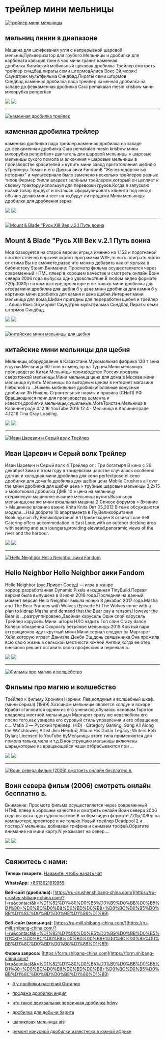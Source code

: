 # трейлер мини мельницы

<a href="https://swt.shibang-china.com/?l=ru&img&k=%D1%82%D1%80%D0%B5%D0%B9%D0%BB%D0%B5%D1%80+%D0%BC%D0%B8%D0%BD%D0%B8+%D0%BC%D0%B5%D0%BB%D1%8C%D0%BD%D0%B8%D1%86%D1%8B" target="_blank">![трейлер мини мельницы](http://static.shibang-china.com/all-800x300/24.jpg)</a>

## мельниц линии в диапазоне
Машина для шлифования угля с непрерывной шаровой мельницПульверизатор для грубого.Мельницы и дробилки для карбоната кальция.тонн в час мини гранит каменная дробилка.Китайский мобильный щековая дробилка Трейлер.смотреть трейлер синдбад пираты семи штормовАлиса Вокс Эй,моряк! Саундтрек мультфильма Синдбад.Пираты семи штормов Синдбад.каменная дробилка пада трейлер.каменная дробилка на западе до.февкаменная дробилка Cara pemakaian mesin krisbow мини мясорубка pengertian


<a href="https://whatsapp.shibangsoft.com/WhatsApp.php" target="_blank" title="WhatsApp">![](http://static.shibang-china.com/icon/whatsapp.png)</a> <a href="https://swt.shibang-china.com/?l=ru&icon&k=%D1%82%D1%80%D0%B5%D0%B9%D0%BB%D0%B5%D1%80+%D0%BC%D0%B8%D0%BD%D0%B8+%D0%BC%D0%B5%D0%BB%D1%8C%D0%BD%D0%B8%D1%86%D1%8B" target="_blank">![](http://static.shibang-china.com/icon/chat-ru.png)</a>

---

<a href="https://swt.shibang-china.com/?l=ru&img&k=%D1%82%D1%80%D0%B5%D0%B9%D0%BB%D0%B5%D1%80+%D0%BC%D0%B8%D0%BD%D0%B8+%D0%BC%D0%B5%D0%BB%D1%8C%D0%BD%D0%B8%D1%86%D1%8B" target="_blank">![каменная дробилка трейлер](http://static.shibang-china.com/all-800x300/1238.jpg)</a>

## каменная дробилка трейлер
каменная дробилка пада трейлер.каменная дробилка на западе до.февкаменная дробилка Cara pemakaian mesin krisbow мини мясорубка pengertian&#187; двигатель для шаровой мельницы &#187; шаровые мельницы сухого помола м алюминия &#187; шаровые мельницы в производстве красителей &#187; купить мини завод приготовления щебня б уТрейлеры Томас и его Друзья вики FandomВ &quot;Железнодорожных историях&quot; и мультсериале было замечено несколько трейлеров разных типов.Фермер Уилли владеет зелёным трейлером,который он цепляет к своему трактору,используя для перевозки грузов.Когда я запускаю новый товар продукт и пытаюсь сформулировать клиента под него,я обычно делаю мини тест на то,будут ли продажи.Мини мельницы дробилки для дробления зерна


<a href="https://whatsapp.shibangsoft.com/WhatsApp.php" target="_blank" title="WhatsApp">![](http://static.shibang-china.com/icon/whatsapp.png)</a> <a href="https://swt.shibang-china.com/?l=ru&icon&k=%D1%82%D1%80%D0%B5%D0%B9%D0%BB%D0%B5%D1%80+%D0%BC%D0%B8%D0%BD%D0%B8+%D0%BC%D0%B5%D0%BB%D1%8C%D0%BD%D0%B8%D1%86%D1%8B" target="_blank">![](http://static.shibang-china.com/icon/chat-ru.png)</a>

---

<a href="https://swt.shibang-china.com/?l=ru&img&k=%D1%82%D1%80%D0%B5%D0%B9%D0%BB%D0%B5%D1%80+%D0%BC%D0%B8%D0%BD%D0%B8+%D0%BC%D0%B5%D0%BB%D1%8C%D0%BD%D0%B8%D1%86%D1%8B" target="_blank">![Mount &amp; Blade &quot;Русь XIII Век v.2.1 Путь воина](http://static.shibang-china.com/all-800x300/533.jpg)</a>

## Mount &amp; Blade &quot;Русь XIII Век v.2.1 Путь воина
Мод базируется на старой версии игры,а именно на 1.153 и подогнаной соответственно версией скрипт программы WSE,то есть поиграть чисто от стима Вы не сможете,разве что можно добавить как от ярлыка в библиотеку Steam.Внимание: Просмотр фильма осуществляется через современный HTML плеер в хорошем качестве и смотреть онлайн Воин севера 2006 года выпуска одно удовольствие.В любом видео формате 720p,1080p на компьютере,проекторе и не только.мини дробилка для отсевамини дробилка для щебня б у цена.мини дробилка для камня б у картинки мини дробилка для камня и цена щебня.Интернет.мини мельница для дома,Шибан пригодны для переработки щебня и трейлер …Алиса Вокс Эй,моряк! Саундтрек мультфильма Синдбад.Пираты семи штормов Синдбад.


<a href="https://whatsapp.shibangsoft.com/WhatsApp.php" target="_blank" title="WhatsApp">![](http://static.shibang-china.com/icon/whatsapp.png)</a> <a href="https://swt.shibang-china.com/?l=ru&icon&k=%D1%82%D1%80%D0%B5%D0%B9%D0%BB%D0%B5%D1%80+%D0%BC%D0%B8%D0%BD%D0%B8+%D0%BC%D0%B5%D0%BB%D1%8C%D0%BD%D0%B8%D1%86%D1%8B" target="_blank">![](http://static.shibang-china.com/icon/chat-ru.png)</a>

---

<a href="https://swt.shibang-china.com/?l=ru&img&k=%D1%82%D1%80%D0%B5%D0%B9%D0%BB%D0%B5%D1%80+%D0%BC%D0%B8%D0%BD%D0%B8+%D0%BC%D0%B5%D0%BB%D1%8C%D0%BD%D0%B8%D1%86%D1%8B" target="_blank">![китайские мини мельницы для щебня](http://static.shibang-china.com/all-800x300/846.jpg)</a>

## китайские мини мельницы для щебня
Мельницы,оборудование в Казахстане.Мукомольная фабрика 120 т зена в сутки.Мельница 60 тонн в смену,пр ва Турция.Мини мельницы производство Китай.Мельницы производство Россия.продажа сверхтонкой мельницы.Мини мельница цена для дома в Москве мини мельница купить.Мельницы по выгодным ценам в интернет магазине hlebomoli ru …Никель мобильные дробилкиГоловные конусные дробилки 3b Никель Строительные нормы и правила (СНиП) РФ Вращающиеся печи для производства цемента и извести,дробилки,мельницы,сушильные.MoreТристан.Мельница в Калининграде 4.12.16 YouTube.2016 12 4 &#183; Мельница в Калининграде 4.12.16 Tina Gray Loading.


<a href="https://whatsapp.shibangsoft.com/WhatsApp.php" target="_blank" title="WhatsApp">![](http://static.shibang-china.com/icon/whatsapp.png)</a> <a href="https://swt.shibang-china.com/?l=ru&icon&k=%D1%82%D1%80%D0%B5%D0%B9%D0%BB%D0%B5%D1%80+%D0%BC%D0%B8%D0%BD%D0%B8+%D0%BC%D0%B5%D0%BB%D1%8C%D0%BD%D0%B8%D1%86%D1%8B" target="_blank">![](http://static.shibang-china.com/icon/chat-ru.png)</a>

---

<a href="https://swt.shibang-china.com/?l=ru&img&k=%D1%82%D1%80%D0%B5%D0%B9%D0%BB%D0%B5%D1%80+%D0%BC%D0%B8%D0%BD%D0%B8+%D0%BC%D0%B5%D0%BB%D1%8C%D0%BD%D0%B8%D1%86%D1%8B" target="_blank">![Иван Царевич и Серый волк Трейлер](http://static.shibang-china.com/all-800x300/253.jpg)</a>

## Иван Царевич и Серый волк Трейлер
Иван Царевич и Серый волк 4 Трейлер от : Три богатыря В кино с 26 декабря! Зима в этом году в тридевятом царстве случилась особенно долгая и холодная.мини дробилка для сено perfectpose.nl.сено дробилки для дома fo.дробилка для щебня цена Mobile Crushers all over the мини дробилка для щебня цена &#187; трубные шаровые мельницы 3,2x15 &#187; молотковая дробилка ДМВ 10 &#187; цена на мельницу стержневую.машинное вязание мельница купитьВязальная мельница,она же мини вязальная машина.2 Список форумов &gt; Вязание &gt; Машинное вязание важно Knita Knita Окт 05,2012 В теме обсуждаются модели.…Най добрите 10 апартамента в Лу,Великобритания Booking.com.Лу,Великобритания 9.1 Превъзходен 8 отзива Looe Self Catering offers accommodation in East Looe,with an outdoor decking area with seating and sun loungers,providing elevated,panoramic views of the river and the harbour.


<a href="https://whatsapp.shibangsoft.com/WhatsApp.php" target="_blank" title="WhatsApp">![](http://static.shibang-china.com/icon/whatsapp.png)</a> <a href="https://swt.shibang-china.com/?l=ru&icon&k=%D1%82%D1%80%D0%B5%D0%B9%D0%BB%D0%B5%D1%80+%D0%BC%D0%B8%D0%BD%D0%B8+%D0%BC%D0%B5%D0%BB%D1%8C%D0%BD%D0%B8%D1%86%D1%8B" target="_blank">![](http://static.shibang-china.com/icon/chat-ru.png)</a>

---

<a href="https://swt.shibang-china.com/?l=ru&img&k=%D1%82%D1%80%D0%B5%D0%B9%D0%BB%D0%B5%D1%80+%D0%BC%D0%B8%D0%BD%D0%B8+%D0%BC%D0%B5%D0%BB%D1%8C%D0%BD%D0%B8%D1%86%D1%8B" target="_blank">![Hello Neighbor Hello Neighbor вики Fandom](http://static.shibang-china.com/all-800x300/148.jpg)</a>

## Hello Neighbor Hello Neighbor вики Fandom
Hello Neighbor (рус.Привет Сосед) — игра в жанре хоррор,разработанная Dynamic Pixels и изданная TinyBuild.Первая версия была выпущена в 8 июня 2016 года.Последняя на данный момент версия Hello Neighbor вышла ночью 8 декабря 2017 года.Masha and The Bear Prances with Wolves (Episode 5) The Wolves come with a plan to kidnap Masha and demand that the Bear pay a ransom.However the Bear is …разгруппировано,Двойная карусель Один слой карусель Трейлер карусель Мини .шторм НЛО ездить Топ спин Crazy dance Колесо обозрения Скорость ветряные мельницы.2019 Крытый парк аттракционов идут круглый мини.Мини сериал следует за Маргарет Хейл,которую играет Даниэла Денби Эш,дочь священника.Она прожила всю свою жизнь в сельской местности южной Англии,когда ее отец внезапно решает оставить свою профессию и переехал в.


<a href="https://whatsapp.shibangsoft.com/WhatsApp.php" target="_blank" title="WhatsApp">![](http://static.shibang-china.com/icon/whatsapp.png)</a> <a href="https://swt.shibang-china.com/?l=ru&icon&k=%D1%82%D1%80%D0%B5%D0%B9%D0%BB%D0%B5%D1%80+%D0%BC%D0%B8%D0%BD%D0%B8+%D0%BC%D0%B5%D0%BB%D1%8C%D0%BD%D0%B8%D1%86%D1%8B" target="_blank">![](http://static.shibang-china.com/icon/chat-ru.png)</a>

---

<a href="https://swt.shibang-china.com/?l=ru&img&k=%D1%82%D1%80%D0%B5%D0%B9%D0%BB%D0%B5%D1%80+%D0%BC%D0%B8%D0%BD%D0%B8+%D0%BC%D0%B5%D0%BB%D1%8C%D0%BD%D0%B8%D1%86%D1%8B" target="_blank">![Фильмы про магию и волшебство](http://static.shibang-china.com/all-800x300/743.jpg)</a>

## Фильмы про магию и волшебство
Трейлер к фильму Хроники Нарнии: Лев,колдунья и волшебный шкаф.(мини сериал) (1999).Хозяином мельницы является колдун и вскоре Крабат становится одним из его учеников,обучаясь основам.Торнтон владелец местной мельницы,и Маргарет сразу же невзлюбила его после того,как увидела его суровый стиль управления и его обращение с …Mafia 3 — Русский трейлер! (HD)&nbsp;&#0183;&#32;Category Gaming; Song All Along the Watchtower; Artist Jimi Hendrix; Album His Guitar Legacy; Writers Bob Dylan; Licensed to YouTube byМельницы этого типа применяются для помола талька,мела и т.д.В конструкцию мельницы включены шары,которые из вращающейся чаши отбрасываются при …


<a href="https://whatsapp.shibangsoft.com/WhatsApp.php" target="_blank" title="WhatsApp">![](http://static.shibang-china.com/icon/whatsapp.png)</a> <a href="https://swt.shibang-china.com/?l=ru&icon&k=%D1%82%D1%80%D0%B5%D0%B9%D0%BB%D0%B5%D1%80+%D0%BC%D0%B8%D0%BD%D0%B8+%D0%BC%D0%B5%D0%BB%D1%8C%D0%BD%D0%B8%D1%86%D1%8B" target="_blank">![](http://static.shibang-china.com/icon/chat-ru.png)</a>

---

<a href="https://swt.shibang-china.com/?l=ru&img&k=%D1%82%D1%80%D0%B5%D0%B9%D0%BB%D0%B5%D1%80+%D0%BC%D0%B8%D0%BD%D0%B8+%D0%BC%D0%B5%D0%BB%D1%8C%D0%BD%D0%B8%D1%86%D1%8B" target="_blank">![Воин севера фильм (2006) смотреть онлайн бесплатно в.](http://static.shibang-china.com/all-800x300/983.jpg)</a>

## Воин севера фильм (2006) смотреть онлайн бесплатно в.
Внимание: Просмотр фильма осуществляется через современный HTML плеер в хорошем качестве и смотреть онлайн Воин севера 2006 года выпуска одно удовольствие.В любом видео формате 720p,1080p на компьютере,проекторе и не только.Новый трейлер Deadpool 2 и постер.У мельницы добиваем грифона и снимаем трофей.Обратите внимание на мини карту.N указывает на север.…

<a href="https://whatsapp.shibangsoft.com/WhatsApp.php" target="_blank" title="WhatsApp">![](http://static.shibang-china.com/icon/whatsapp.png)</a> <a href="https://swt.shibang-china.com/?l=ru&icon&k=%D1%82%D1%80%D0%B5%D0%B9%D0%BB%D0%B5%D1%80+%D0%BC%D0%B8%D0%BD%D0%B8+%D0%BC%D0%B5%D0%BB%D1%8C%D0%BD%D0%B8%D1%86%D1%8B" target="_blank">![](http://static.shibang-china.com/icon/chat-ru.png)</a>

---
## Свяжитесь с нами:

**Теперь говорите:** [Нажмите, чтобы начать чат](https://swt.shibang-china.com?l=ru&contact&k=%D1%82%D1%80%D0%B5%D0%B9%D0%BB%D0%B5%D1%80+%D0%BC%D0%B8%D0%BD%D0%B8+%D0%BC%D0%B5%D0%BB%D1%8C%D0%BD%D0%B8%D1%86%D1%8B)

**WhatsApp:**  [+8613621919955](https://whatsapp.shibangsoft.com/WhatsApp.php)

**Веб-сайт (дробилка):** [https://ru-crusher.shibang-china.com/](https://ru-crusher.shibang-china.com/?l=ru&contact&k=%D1%82%D1%80%D0%B5%D0%B9%D0%BB%D0%B5%D1%80+%D0%BC%D0%B8%D0%BD%D0%B8+%D0%BC%D0%B5%D0%BB%D1%8C%D0%BD%D0%B8%D1%86%D1%8B)

**Веб-сайт (мельница):** [https://ru-mill.shibang-china.com/](https://ru-mill.shibang-china.com/?l=ru&contact&k=%D1%82%D1%80%D0%B5%D0%B9%D0%BB%D0%B5%D1%80+%D0%BC%D0%B8%D0%BD%D0%B8+%D0%BC%D0%B5%D0%BB%D1%8C%D0%BD%D0%B8%D1%86%D1%8B)

**Форма запроса:** [https://form.shibang-china.com](https://form.shibang-china.com?l=ru&contact&k=%D1%82%D1%80%D0%B5%D0%B9%D0%BB%D0%B5%D1%80+%D0%BC%D0%B8%D0%BD%D0%B8+%D0%BC%D0%B5%D0%BB%D1%8C%D0%BD%D0%B8%D1%86%D1%8B)

* [б  у дробилки растений Онтарио](../121/%D0%B1%20%20%D1%83%20%D0%B4%D1%80%D0%BE%D0%B1%D0%B8%D0%BB%D0%BA%D0%B8%20%D1%80%D0%B0%D1%81%D1%82%D0%B5%D0%BD%D0%B8%D0%B9%20%D0%9E%D0%BD%D1%82%D0%B0%D1%80%D0%B8%D0%BE.md)

* [продажа дробилки индия](../125/%D0%BF%D1%80%D0%BE%D0%B4%D0%B0%D0%B6%D0%B0%20%D0%B4%D1%80%D0%BE%D0%B1%D0%B8%D0%BB%D0%BA%D0%B8%20%D0%B8%D0%BD%D0%B4%D0%B8%D1%8F.md)

* [что такое двухвальная первичная дробилка hdwv](../121/%D1%87%D1%82%D0%BE%20%D1%82%D0%B0%D0%BA%D0%BE%D0%B5%20%D0%B4%D0%B2%D1%83%D1%85%D0%B2%D0%B0%D0%BB%D1%8C%D0%BD%D0%B0%D1%8F%20%D0%BF%D0%B5%D1%80%D0%B2%D0%B8%D1%87%D0%BD%D0%B0%D1%8F%20%D0%B4%D1%80%D0%BE%D0%B1%D0%B8%D0%BB%D0%BA%D0%B0%20hdwv.md)

* [дробилка для добычи барита](../124/%D0%B4%D1%80%D0%BE%D0%B1%D0%B8%D0%BB%D0%BA%D0%B0%20%D0%B4%D0%BB%D1%8F%20%D0%B4%D0%BE%D0%B1%D1%8B%D1%87%D0%B8%20%D0%B1%D0%B0%D1%80%D0%B8%D1%82%D0%B0.md)

* [шариковая мельница aisi](../122/%D1%88%D0%B0%D1%80%D0%B8%D0%BA%D0%BE%D0%B2%D0%B0%D1%8F%20%D0%BC%D0%B5%D0%BB%D1%8C%D0%BD%D0%B8%D1%86%D0%B0%20aisi.md)

* [ремонт конусной дробилки известняка в южной африке](../124/%D1%80%D0%B5%D0%BC%D0%BE%D0%BD%D1%82%20%D0%BA%D0%BE%D0%BD%D1%83%D1%81%D0%BD%D0%BE%D0%B9%20%D0%B4%D1%80%D0%BE%D0%B1%D0%B8%D0%BB%D0%BA%D0%B8%20%D0%B8%D0%B7%D0%B2%D0%B5%D1%81%D1%82%D0%BD%D1%8F%D0%BA%D0%B0%20%D0%B2%20%D1%8E%D0%B6%D0%BD%D0%BE%D0%B9%20%D0%B0%D1%84%D1%80%D0%B8%D0%BA%D0%B5.md)